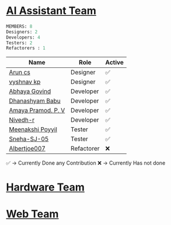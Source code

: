 # [AI Assistant Team](https://github.com/orgs/Embedded-Systems-GCEK/teams/ai-assistant-team)

```sql
MEMBERS: 8 
Designers: 2
Developers: 4
Testers: 2
Refactorers : 1 
```

| Name                                                                                     | Role       | Active |
| ---------------------------------------------------------------------------------------- | ---------- | ------ |
| [Arun cs](https://github.com/orgs/Embedded-Systems-GCEK/people/aruncs31s)                | Designer   | ✅      |
| [vyshnav kp](https://github.com/orgs/Embedded-Systems-GCEK/people/vyshnav8486)           | Designer   | ✅      |
| [Abhaya Govind](https://github.com/orgs/Embedded-Systems-GCEK/people/AbhayaGovind)       | Developer  | ✅      |
| [Dhanashyam Babu](https://github.com/orgs/Embedded-Systems-GCEK/people/dhanashyam18)     | Developer  | ✅      |
| [Amaya Pramod. P. V](https://github.com/orgs/Embedded-Systems-GCEK/people/AmayaPramod)   | Developer  | ✅      |
| [Nivedh-r](https://github.com/orgs/Embedded-Systems-GCEK/people/Nivedh-r)                | Developer  | ✅      |
| [Meenakshi Poyyil](https://github.com/orgs/Embedded-Systems-GCEK/people/MeenakshiPoyyil) | Tester     | ✅      |
| [Sneha-SJ-05](https://github.com/orgs/Embedded-Systems-GCEK/people/Sneha-SJ-05)          | Tester     | ✅      |
| [Albertjoe007](https://github.com/orgs/Embedded-Systems-GCEK/people/Albertjoe007)        | Refactorer | ❌      |
✅ -> Currently Done any Contribution 
❌ -> Currently Has not done
#  [Hardware Team](https://github.com/orgs/Embedded-Systems-GCEK/teams/hardware-team)



# [Web Team](https://github.com/orgs/Embedded-Systems-GCEK/teams/web-team)